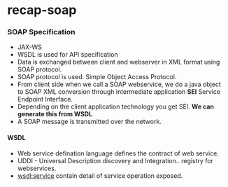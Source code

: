 # recap-soap

### SOAP Specification
* JAX-WS
* WSDL is used for API specification
* Data is exchanged between client and webserver in XML format using SOAP protocol.
* SOAP protocol is used. Simple Object Access Protocol.
* From client side when we call a SOAP webservice, we do a java object to SOAP XML conversion through intermediate application **SEI** Service Endpoint Interface.
* Depending on the client application technology you get SEI. **We can generate this from WSDL**
* A SOAP message is transmitted over the network.

#### WSDL 
* Web service defination language defines the contract of web service.
* UDDI - Universal Description discovery and Integration.. registry for webservices.
* <wsdl:service> contain detail of service operation exposed.
